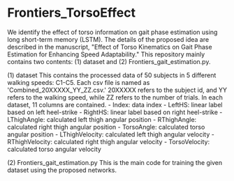 # Frontiers_TorsoEffect

We identify the effect of torso information on gait phase estimation using long short-term memory (LSTM).
The details of the proposed idea are described in the manuscript, "Effect of Torso Kinematics on Gait Phase Estimation for Enhancing Speed Adaptability."
This repository mainly contains two contents: (1) dataset and (2) Frontiers_gait_estimation.py.

(1) dataset
This contains the processed data of 50 subjects in 5 different walking speeds: C1-C5.
Each csv file is named as 'Combined_20XXXXX_YY_ZZ.csv.'
20XXXXX refers to the subject id, and YY refers to the walking speed, while ZZ refers to the number of trials.
In each dataset, 11 columns are contained.
    - Index: data index
    - LeftHS: linear label based on left heel-strike
    - RightHS: linear label based on right heel-strike
    - LThighAngle: calculated left thigh angular position
    - RThighAngle: calculated right thigh angular position
    - TorsoAngle: calculated torso angular position
    - LThighVelocity: calculated left thigh angular velocity
    - RThighVelocity: calculated right thigh angular velocity
    - TorsoVelocity: calculated torso angular velocity
    
(2) Frontiers_gait_estimation.py
This is the main code for training the given dataset using the proposed networks.
